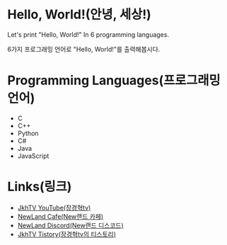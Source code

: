 # **Hello, World!(안녕, 세상!)**

Let's print "Hello, World!" In 6 programming languages.

6가지 프로그래밍 언어로 "Hello, World!"를 출력해봅시다.

# **Programming Languages(프로그래밍 언어)**

* C
* C++
* Python
* C#
* Java
* JavaScript

# **Links(링크)**

* [JkhTV YouTube(장경혁tv)](https://www.youtube.com/@NewLand2019-JkhTV)
* [NewLand Cafe(New랜드 카페)](https://cafe.naver.com/2019newland)
* [NewLand Discord(New랜드 디스코드)](https://discord.gg/2J646MaZGA)
* [JkhTV Tistory(장경혁tv의 티스토리)](https://jkhtv.tistory.com)
